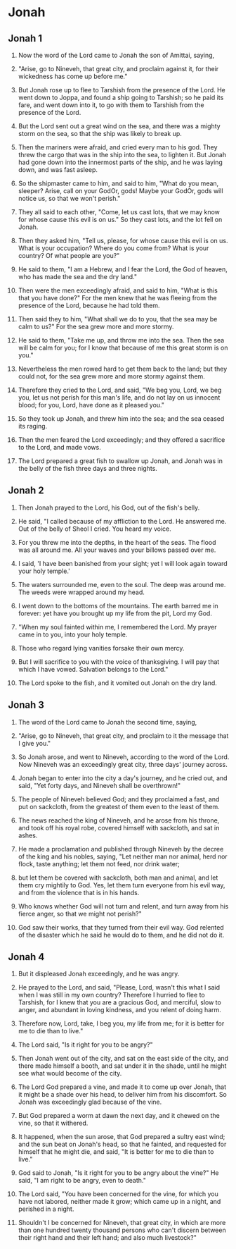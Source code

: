 # Jonah

## Jonah 1

1. Now the word of the Lord came to Jonah the son of Amittai, saying,

2. "Arise, go to Nineveh, that great city, and proclaim against it, for their wickedness has come up before me." 

3. But Jonah rose up to flee to Tarshish from the presence of the Lord. He went down to Joppa, and found a ship going to Tarshish; so he paid its fare, and went down into it, to go with them to Tarshish from the presence of the Lord.

4. But the Lord sent out a great wind on the sea, and there was a mighty storm on the sea, so that the ship was likely to break up.

5. Then the mariners were afraid, and cried every man to his god. They threw the cargo that was in the ship into the sea, to lighten it. But Jonah had gone down into the innermost parts of the ship, and he was laying down, and was fast asleep.

6. So the shipmaster came to him, and said to him, "What do you mean, sleeper? Arise, call on your GodOr, gods! Maybe your GodOr, gods will notice us, so that we won't perish." 

7. They all said to each other, "Come, let us cast lots, that we may know for whose cause this evil is on us." So they cast lots, and the lot fell on Jonah.

8. Then they asked him, "Tell us, please, for whose cause this evil is on us. What is your occupation? Where do you come from? What is your country? Of what people are you?" 

9. He said to them, "I am a Hebrew, and I fear the Lord, the God of heaven, who has made the sea and the dry land." 

10. Then were the men exceedingly afraid, and said to him, "What is this that you have done?" For the men knew that he was fleeing from the presence of the Lord, because he had told them.

11. Then said they to him, "What shall we do to you, that the sea may be calm to us?" For the sea grew more and more stormy.

12. He said to them, "Take me up, and throw me into the sea. Then the sea will be calm for you; for I know that because of me this great storm is on you." 

13. Nevertheless the men rowed hard to get them back to the land; but they could not, for the sea grew more and more stormy against them.

14. Therefore they cried to the Lord, and said, "We beg you, Lord, we beg you, let us not perish for this man's life, and do not lay on us innocent blood; for you, Lord, have done as it pleased you."

15. So they took up Jonah, and threw him into the sea; and the sea ceased its raging.

16. Then the men feared the Lord exceedingly; and they offered a sacrifice to the Lord, and made vows. 

17. The Lord prepared a great fish to swallow up Jonah, and Jonah was in the belly of the fish three days and three nights.  

## Jonah 2

1. Then Jonah prayed to the Lord, his God, out of the fish's belly.

2. He said, "I called because of my affliction to the Lord. He answered me. Out of the belly of Sheol I cried. You heard my voice.

3. For you threw me into the depths, in the heart of the seas. The flood was all around me. All your waves and your billows passed over me.

4. I said, 'I have been banished from your sight; yet I will look again toward your holy temple.'

5. The waters surrounded me, even to the soul. The deep was around me. The weeds were wrapped around my head.

6. I went down to the bottoms of the mountains. The earth barred me in forever: yet have you brought up my life from the pit, Lord my God.

7. "When my soul fainted within me, I remembered the Lord. My prayer came in to you, into your holy temple.

8. Those who regard lying vanities forsake their own mercy.

9. But I will sacrifice to you with the voice of thanksgiving. I will pay that which I have vowed. Salvation belongs to the Lord." 

10. The Lord spoke to the fish, and it vomited out Jonah on the dry land.  

## Jonah 3

1. The word of the Lord came to Jonah the second time, saying,

2. "Arise, go to Nineveh, that great city, and proclaim to it the message that I give you." 

3. So Jonah arose, and went to Nineveh, according to the word of the Lord. Now Nineveh was an exceedingly great city, three days' journey across.

4. Jonah began to enter into the city a day's journey, and he cried out, and said, "Yet forty days, and Nineveh shall be overthrown!" 

5. The people of Nineveh believed God; and they proclaimed a fast, and put on sackcloth, from the greatest of them even to the least of them.

6. The news reached the king of Nineveh, and he arose from his throne, and took off his royal robe, covered himself with sackcloth, and sat in ashes.

7. He made a proclamation and published through Nineveh by the decree of the king and his nobles, saying, "Let neither man nor animal, herd nor flock, taste anything; let them not feed, nor drink water;

8. but let them be covered with sackcloth, both man and animal, and let them cry mightily to God. Yes, let them turn everyone from his evil way, and from the violence that is in his hands.

9. Who knows whether God will not turn and relent, and turn away from his fierce anger, so that we might not perish?" 

10. God saw their works, that they turned from their evil way. God relented of the disaster which he said he would do to them, and he did not do it.  

## Jonah 4

1. But it displeased Jonah exceedingly, and he was angry.

2. He prayed to the Lord, and said, "Please, Lord, wasn't this what I said when I was still in my own country? Therefore I hurried to flee to Tarshish, for I knew that you are a gracious God, and merciful, slow to anger, and abundant in loving kindness, and you relent of doing harm.

3. Therefore now, Lord, take, I beg you, my life from me; for it is better for me to die than to live." 

4. The Lord said, "Is it right for you to be angry?" 

5. Then Jonah went out of the city, and sat on the east side of the city, and there made himself a booth, and sat under it in the shade, until he might see what would become of the city.

6. The Lord God prepared a vine, and made it to come up over Jonah, that it might be a shade over his head, to deliver him from his discomfort. So Jonah was exceedingly glad because of the vine.

7. But God prepared a worm at dawn the next day, and it chewed on the vine, so that it withered.

8. It happened, when the sun arose, that God prepared a sultry east wind; and the sun beat on Jonah's head, so that he fainted, and requested for himself that he might die, and said, "It is better for me to die than to live." 

9. God said to Jonah, "Is it right for you to be angry about the vine?" He said, "I am right to be angry, even to death." 

10. The Lord said, "You have been concerned for the vine, for which you have not labored, neither made it grow; which came up in a night, and perished in a night.

11. Shouldn't I be concerned for Nineveh, that great city, in which are more than one hundred twenty thousand persons who can't discern between their right hand and their left hand; and also much livestock?"   